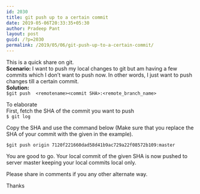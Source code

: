 ```yaml
---
id: 2030
title: git push up to a certain commit
date: 2019-05-06T20:33:35+05:30
author: Pradeep Pant
layout: post
guid: /?p=2030
permalink: /2019/05/06/git-push-up-to-a-certain-commit/
---
```

This is a quick share on git.  
**Scenario:** I want to push my local changes to git but am having a few commits which I don&#8217;t want to push now. In other words, I just want to push changes till a certain commit.  
**Solution:**  
`$git push  <remotename><commit SHA>:<remote_branch_name>`

To elaborate  
First, fetch the SHA of the commit you want to push  
`$ git log`

Copy the SHA and use the command below (Make sure that you replace the SHA of your commit with the given in the example).

`$git push origin 7120f221660dad58d41b9ac729a22f08572b109:master`

You are good to go. Your local commit of the given SHA is now pushed to server master keeping your local commits local only.  
  
Please share in comments if you any other alternate way.  
  
Thanks